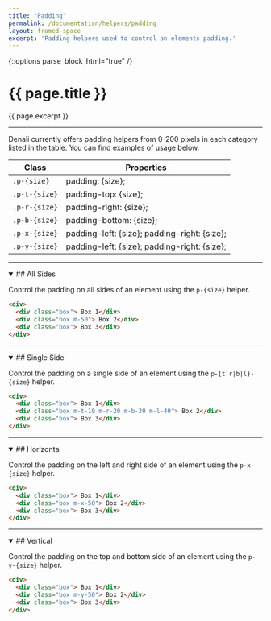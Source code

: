 ```yaml
---
title: "Padding"
permalink: /documentation/helpers/padding
layout: framed-space
excerpt: 'Padding helpers used to control an elements padding.'
---
```

{::options parse_block_html="true" /}

# {{ page.title }}
{{ page.excerpt }}

***

Denali currently offers padding helpers from 0-200 pixels in each category listed in the table. You can find examples of usage below.

| Class         | Properties       |
| ------------- | ---------------- |
| `.p-{size}`   | padding: {size}; |
| `.p-t-{size}` | padding-top: {size}; |
| `.p-r-{size}` | padding-right: {size}; |
| `.p-b-{size}` | padding-bottom: {size}; |
| `.p-x-{size}` | padding-left: {size}; padding-right: {size}; |
| `.p-y-{size}` | padding-left: {size}; padding-right: {size}; |

***

<details open >
<summary>
## All Sides
</summary>

Control the padding on all sides of an element using the `p-{size}` helper.
```html
<div>
  <div class="box"> Box 1</div>
  <div class="box m-50"> Box 2</div>
  <div class="box"> Box 3</div>
</div>
```

</details>

***

<details open >
<summary>
## Single Side
</summary>

Control the padding on a single side of an element using the `p-{t|r|b|l}-{size}` helper.
```html
<div>
  <div class="box"> Box 1</div>
  <div class="box m-t-10 m-r-20 m-b-30 m-l-40"> Box 2</div>
  <div class="box"> Box 3</div>
</div>
```

</details>

***

<details open >
<summary>
## Horizontal
</summary>

Control the padding on the left and right side of an element using the `p-x-{size}` helper.
```html
<div>
  <div class="box"> Box 1</div>
  <div class="box m-x-50"> Box 2</div>
  <div class="box"> Box 3</div>
</div>
```

</details>

***

<details open >
<summary>
## Vertical
</summary>

Control the padding on the top and bottom side of an element using the `p-y-{size}` helper.
```html
<div>
  <div class="box"> Box 1</div>
  <div class="box m-y-50"> Box 2</div>
  <div class="box"> Box 3</div>
</div>
```

</details>
